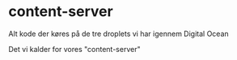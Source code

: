 # content-server

Alt kode der køres på de tre droplets vi har igennem Digital Ocean

Det vi kalder for vores "content-server"
